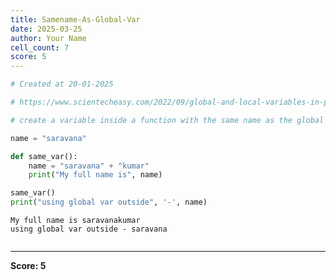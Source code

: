 ```yaml
---
title: Samename-As-Global-Var
date: 2025-03-25
author: Your Name
cell_count: 7
score: 5
---
```


```python
# Created at 20-01-2025
```


```python
# https://www.scientecheasy.com/2022/09/global-and-local-variables-in-python.html/
```


```python
# create a variable inside a function with the same name as the global variable.
```


```python
name = "saravana"
```


```python
def same_var():
    name = "saravana" + "kumar"
    print("My full name is", name)
```


```python
same_var()
print("using global var outside", '-', name)
```

    My full name is saravanakumar
    using global var outside - saravana



```python

```


---
**Score: 5**
